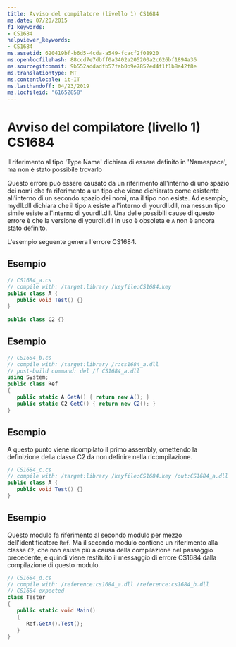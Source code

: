 ```yaml
---
title: Avviso del compilatore (livello 1) CS1684
ms.date: 07/20/2015
f1_keywords:
- CS1684
helpviewer_keywords:
- CS1684
ms.assetid: 620419bf-b6d5-4cda-a549-fcacf2f08920
ms.openlocfilehash: 88ccd7e7dbff0a3402a205200a2c626bf1894a36
ms.sourcegitcommit: 9b552addadfb57fab0b9e7852ed4f1f1b8a42f8e
ms.translationtype: MT
ms.contentlocale: it-IT
ms.lasthandoff: 04/23/2019
ms.locfileid: "61652858"
---
```

# <a name="compiler-warning-level-1-cs1684"></a>Avviso del compilatore (livello 1) CS1684
Il riferimento al tipo 'Type Name' dichiara di essere definito in 'Namespace', ma non è stato possibile trovarlo  
  
 Questo errore può essere causato da un riferimento all'interno di uno spazio dei nomi che fa riferimento a un tipo che viene dichiarato come esistente all'interno di un secondo spazio dei nomi, ma il tipo non esiste. Ad esempio, mydll.dll dichiara che il tipo `A` esiste all'interno di yourdll.dll, ma nessun tipo simile esiste all'interno di yourdll.dll. Una delle possibili cause di questo errore è che la versione di yourdll.dll in uso è obsoleta e `A` non è ancora stato definito.  
  
 L'esempio seguente genera l'errore CS1684.  
  
## <a name="example"></a>Esempio  
  
```csharp  
// CS1684_a.cs  
// compile with: /target:library /keyfile:CS1684.key  
public class A {  
   public void Test() {}  
}  
  
public class C2 {}  
```  
  
## <a name="example"></a>Esempio  
  
```csharp  
// CS1684_b.cs  
// compile with: /target:library /r:cs1684_a.dll  
// post-build command: del /f CS1684_a.dll  
using System;  
public class Ref   
{  
   public static A GetA() { return new A(); }  
   public static C2 GetC() { return new C2(); }  
}  
```  
  
## <a name="example"></a>Esempio  
 A questo punto viene ricompilato il primo assembly, omettendo la definizione della classe C2 da non definire nella ricompilazione.  
  
```csharp  
// CS1684_c.cs  
// compile with: /target:library /keyfile:CS1684.key /out:CS1684_a.dll  
public class A {  
   public void Test() {}  
}  
```  
  
## <a name="example"></a>Esempio  
 Questo modulo fa riferimento al secondo modulo per mezzo dell'identificatore `Ref`. Ma il secondo modulo contiene un riferimento alla classe `C2`, che non esiste più a causa della compilazione nel passaggio precedente, e quindi viene restituito il messaggio di errore CS1684 dalla compilazione di questo modulo.  
  
```csharp  
// CS1684_d.cs  
// compile with: /reference:cs1684_a.dll /reference:cs1684_b.dll  
// CS1684 expected  
class Tester  
{  
   public static void Main()  
   {  
      Ref.GetA().Test();  
   }  
}  
```
